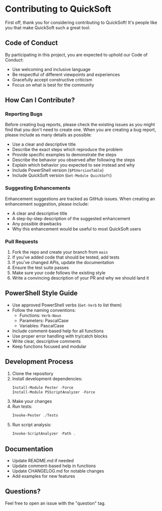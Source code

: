 # Contributing to QuickSoft

First off, thank you for considering contributing to QuickSoft! It's people like you that make QuickSoft such a great tool.

## Code of Conduct

By participating in this project, you are expected to uphold our Code of Conduct:
- Use welcoming and inclusive language
- Be respectful of different viewpoints and experiences
- Gracefully accept constructive criticism
- Focus on what is best for the community

## How Can I Contribute?

### Reporting Bugs

Before creating bug reports, please check the existing issues as you might find that you don't need to create one. When you are creating a bug report, please include as many details as possible:

- Use a clear and descriptive title
- Describe the exact steps which reproduce the problem
- Provide specific examples to demonstrate the steps
- Describe the behavior you observed after following the steps
- Explain which behavior you expected to see instead and why
- Include PowerShell version (`$PSVersionTable`)
- Include QuickSoft version (`Get-Module QuickSoft`)

### Suggesting Enhancements

Enhancement suggestions are tracked as GitHub issues. When creating an enhancement suggestion, please include:

- A clear and descriptive title
- A step-by-step description of the suggested enhancement
- Any possible drawbacks
- Why this enhancement would be useful to most QuickSoft users

### Pull Requests

1. Fork the repo and create your branch from `main`
2. If you've added code that should be tested, add tests
3. If you've changed APIs, update the documentation
4. Ensure the test suite passes
5. Make sure your code follows the existing style
6. Write a convincing description of your PR and why we should land it

## PowerShell Style Guide

- Use approved PowerShell verbs (`Get-Verb` to list them)
- Follow the naming conventions:
  - Functions: `Verb-Noun`
  - Parameters: PascalCase
  - Variables: PascalCase
- Include comment-based help for all functions
- Use proper error handling with try/catch blocks
- Write clear, descriptive comments
- Keep functions focused and modular

## Development Process

1. Clone the repository
2. Install development dependencies:
   ```powershell
   Install-Module Pester -Force
   Install-Module PSScriptAnalyzer -Force
   ```
3. Make your changes
4. Run tests:
   ```powershell
   Invoke-Pester ./Tests
   ```
5. Run script analysis:
   ```powershell
   Invoke-ScriptAnalyzer -Path .
   ```

## Documentation

- Update README.md if needed
- Update comment-based help in functions
- Update CHANGELOG.md for notable changes
- Add examples for new features

## Questions?

Feel free to open an issue with the "question" tag.